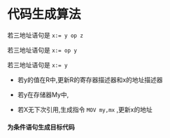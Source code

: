 # 代码生成算法

若三地址语句是 `x:= y op z`

若三地址语句是 `x:= op y`

若三地址语句是 `x:= y` 

- 若y的值在R中,更新R的寄存器描述器和x的地址描述器

- 若y在存储器My中,

- 若X无下次引用,生成指令 `MOV my,mx` ,更新x的地址



 



#### 为条件语句生成目标代码